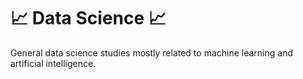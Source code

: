 # :chart_with_upwards_trend: Data Science :chart_with_upwards_trend:

General data science studies mostly related to machine learning and artificial intelligence.

